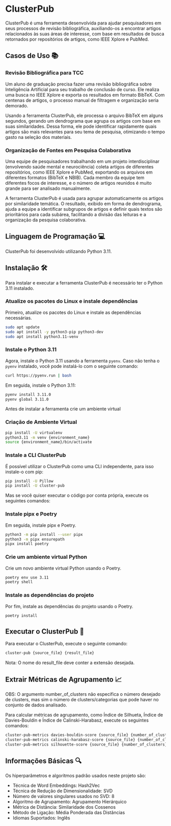 # ClusterPub

ClusterPub é uma ferramenta desenvolvida para ajudar pesquisadores em seus processos de revisão bibliográfica, auxiliando-os a encontrar artigos relacionados às suas áreas de interesse, com base em resultados de busca retornados por repositórios de artigos, como IEEE Xplore e PubMed.

## Casos de Uso 📚

### Revisão Bibliográfica para TCC
Um aluno de graduação precisa fazer uma revisão bibliográfica sobre Inteligência Artificial para seu trabalho de conclusão de curso. Ele realiza uma busca no IEEE Xplore e exporta os resultados em formato BibTeX. Com centenas de artigos, o processo manual de filtragem e organização seria demorado.

Usando a ferramenta ClusterPub, ele processa o arquivo BibTeX em alguns segundos, gerando um dendrograma que agrupa os artigos com base em suas similaridades. Dessa forma, ele pode identificar rapidamente quais artigos são mais relevantes para seu tema de pesquisa, otimizando o tempo gasto na seleção dos materiais.

### Organização de Fontes em Pesquisa Colaborativa
Uma equipe de pesquisadores trabalhando em um projeto interdisciplinar (envolvendo saúde mental e neurociência) coleta artigos de diferentes repositórios, como IEEE Xplore e PubMed, exportando os arquivos em diferentes formatos (BibTeX e NBIB). Cada membro da equipe tem diferentes focos de interesse, e o número de artigos reunidos é muito grande para ser analisado manualmente.

A ferramenta ClusterPub é usada para agrupar automaticamente os artigos por similaridade temática. O resultado, exibido em forma de dendrograma, ajuda a equipe a identificar subgrupos de artigos e definir quais textos são prioritários para cada subárea, facilitando a divisão das leituras e a organização da pesquisa colaborativa.

## Linguagem de Programação 💻

ClusterPub foi desenvolvido utilizando Python 3.11.

## Instalação 🛠

Para instalar e executar a ferramenta ClusterPub é necessário ter o Python 3.11 instalado.

### Atualize os pacotes do Linux e instale dependências

Primeiro, atualize os pacotes do Linux e instale as dependências necessárias.

```bash
sudo apt update
sudo apt install -y python3-pip python3-dev
sudo apt install python3.11-venv
```

### Instale o Python 3.11

Agora, instale o Python 3.11 usando a ferramenta `pyenv`. Caso não tenha o `pyenv` instalado, você pode instalá-lo com o seguinte comando:

```bash
curl https://pyenv.run | bash
```

Em seguida, instale o Python 3.11:

```bash
pyenv install 3.11.0
pyenv global 3.11.0
```

Antes de instalar a ferramenta crie um ambiente virtual

### Criação de Ambiente Virtual

```bash
pip install -U virtualenv
python3.11 -m venv {environment_name}
source {environment_name}/bin/activate
```

### Instale a CLI ClusterPub

É possível utilizar o ClusterPub como uma CLI independente, para isso instale-o com pip:

```bash
pip install -U Pillow
pip install -U cluster-pub
```

Mas se você quiser executar o código por conta própria, execute os seguintes comandos:

### Instale pipx e Poetry

Em seguida, instale pipx e Poetry.

```bash
python3 -m pip install --user pipx
python3 -m pipx ensurepath
pipx install poetry
```

### Crie um ambiente virtual Python

Crie um novo ambiente virtual Python usando o Poetry.

```bash
poetry env use 3.11
poetry shell
```

### Instale as dependências do projeto

Por fim, instale as dependências do projeto usando o Poetry.

```bash
poetry install
```


## Executar o ClusterPub 🚀

Para executar o ClusterPub, execute o seguinte comando:

```bash
cluster-pub {source_file} {result_file}
```

Nota: O nome do result_file deve conter a extensão desejada.

## Extrair Métricas de Agrupamento 📈

OBS: O argumento number_of_clusters não especifica o número desejado de clusters, mas sim o número de clusters/categorias que pode haver no conjunto de dados analisado.

Para calcular métricas de agrupamento, como Índice de Silhueta, Índice de Davies-Bouldin e Índice de Calinski-Harabasz, execute os seguintes comandos:

```bash
cluster-pub-metrics davies-bouldin-score {source_file} {number_of_clusters}
cluster-pub-metrics calinski-harabasz-score {source_file} {number_of_clusters}
cluster-pub-metrics silhouette-score {source_file} {number_of_clusters} --distance-metric={distance_metric}
```

## Informações Básicas 🔍

Os hiperparâmetros e algoritmos padrão usados neste projeto são:

- Técnica de Word Embeddings: Hash2Vec
- Técnica de Redução de Dimensionalidade: SVD
- Número de valores singulares usados no SVD: 8
- Algoritmo de Agrupamento: Agrupamento Hierárquico
- Métrica de Distância: Similaridade dos Cossenos
- Método de Ligação: Média Ponderada das Distâncias
- Idiomas Suportados: Inglês
